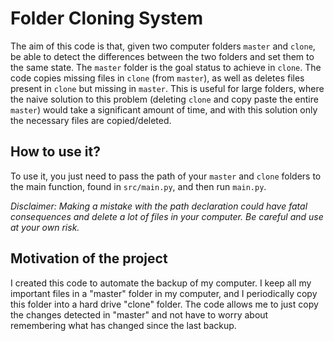 # Folder Cloning System

The aim of this code is that, given two computer folders `master` and `clone`, be able to detect the differences between the two folders and set them to the same state. The `master` folder is the goal status to achieve in `clone`. The code copies missing files in `clone` (from `master`), as well as deletes files present in `clone` but missing in `master`. This is useful for large folders, where the naive solution to this problem (deleting `clone` and copy paste the entire `master`) would take a significant amount of time, and with this solution only the necessary files are copied/deleted.

## How to use it?

To use it, you just need to pass the path of your `master` and `clone` folders to the main function, found in `src/main.py`, and then run `main.py`.

*Disclaimer: Making a mistake with the path declaration could have fatal consequences and delete a lot of files in your computer. Be careful and use at your own risk.*

## Motivation of the project

I created this code to automate the backup of my computer. I keep all my important files in a "master" folder in my computer, and I periodically copy this folder into a hard drive "clone" folder. The code allows me to just copy the changes detected in "master" and not have to worry about remembering what has changed since the last backup.
